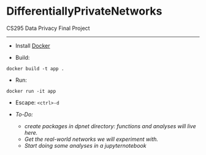 # DifferentiallyPrivateNetworks
CS295 Data Privacy Final Project
***

* Install [Docker](https://hub.docker.com/?overlay=onboarding)

* Build:

`docker build -t app .`

* Run:

`docker run -it app`

* Escape:
`<ctrl>-d`

* *To-Do:*
  * *create packages in dpnet directory: functions and analyses will live here.*
  * *Get the real-world networks we will experiment with.*
  * *Start doing some analyses in a jupyternotebook*
